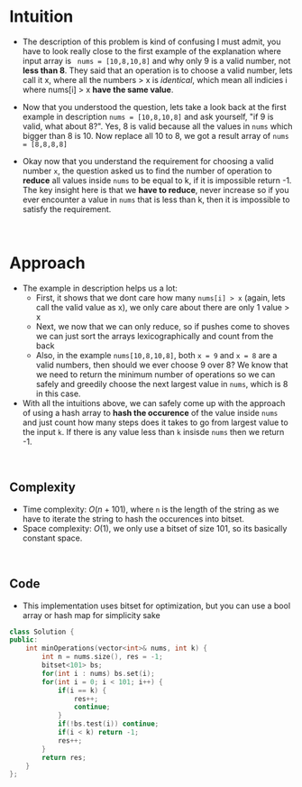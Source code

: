 # Intuition

- The description of this problem is kind of confusing I must admit, you have to look really close to the first example of the explanation where input array is ` nums = [10,8,10,8]` and why only 9 is a valid number, not **less than 8**. They said that an operation is to choose a valid number, lets call it x, where all the numbers > x is *identical*, which mean all indicies i where nums[i] > x **have the same value**.
- Now that you understood the question, lets take a look back at the first example in description `nums = [10,8,10,8]` and ask yourself, "if 9 is valid, what about 8?". Yes, 8 is valid because all the values in `nums` which bigger than 8 is 10. Now replace all 10 to 8, we got a result array of `nums = [8,8,8,8]`

- Okay now that you understand the requirement for choosing a valid number `x`, the question asked us to find the number of operation to **reduce** all values inside `nums` to be equal to k, if it is impossible return -1. The key insight here is that we **have to reduce**, never increase so if you ever encounter a value in `nums` that is less than k, then it is impossible to satisfy the requirement.
<p>&nbsp;</p>

# Approach

- The example in description helps us a lot:
  - First, it shows that we dont care how many `nums[i] > x` (again, lets call the valid value as x), we only care about there are only 1 value > x
  - Next, we now that we can only reduce, so if pushes come to shoves we can just sort the arrays lexicographically and count from the back
  - Also, in the example `nums[10,8,10,8]`, both `x = 9` and `x = 8` are a valid numbers, then should we ever choose 9 over 8? We know that we need to return the minimum number of operations so we can safely and greedily choose the next largest value in `nums`, which is 8 in this case.
- With all the intuitions above, we can safely come up with the approach of using a hash array to **hash the occurence** of the value inside `nums` and just count how many steps does it takes to go from largest value to the input `k`. If there is any value less than `k` insisde `nums` then we return -1.
<p>&nbsp;</p>

## Complexity
- Time complexity: $O(n + 101)$, where `n` is the length of the string as we have to iterate the string to hash the occurences into bitset.
- Space complexity: $O(1)$, we only use a bitset of size 101, so its basically constant space.
<p>&nbsp;</p>

## Code 
- This implementation uses bitset for optimization, but you can use a bool array or hash map for simplicity sake
```cpp
class Solution {
public:
    int minOperations(vector<int>& nums, int k) {
        int n = nums.size(), res = -1;
        bitset<101> bs;
        for(int i : nums) bs.set(i);
        for(int i = 0; i < 101; i++) {
            if(i == k) {
                res++;
                continue;
            } 
            if(!bs.test(i)) continue;
            if(i < k) return -1;
            res++;
        }
        return res;
    }
};
```